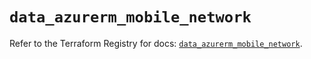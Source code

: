 # `data_azurerm_mobile_network`

Refer to the Terraform Registry for docs: [`data_azurerm_mobile_network`](https://registry.terraform.io/providers/hashicorp/azurerm/3.98.0/docs/data-sources/mobile_network).
